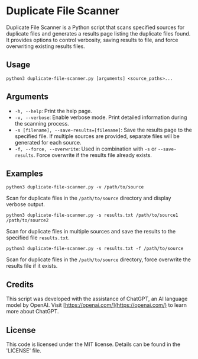 # Duplicate File Scanner

Duplicate File Scanner is a Python script that scans specified sources for duplicate files and generates a results page listing the duplicate files found. It provides options to control verbosity, saving results to file, and force overwriting existing results files.

## Usage

```
python3 duplicate-file-scanner.py [arguments] <source_paths>...
```

## Arguments

- `-h, --help`: Print the help page.
- `-v, --verbose`: Enable verbose mode. Print detailed information during the scanning process.
- `-s [filename], --save-results=[filename]`: Save the results page to the specified file. If multiple sources are provided, separate files will be generated for each source.
- `-f, --force, --overwrite`: Used in combination with `-s` or `--save-results`. Force overwrite if the results file already exists.

## Examples

```
python3 duplicate-file-scanner.py -v /path/to/source
```

Scan for duplicate files in the `/path/to/source` directory and display verbose output.

```
python3 duplicate-file-scanner.py -s results.txt /path/to/source1 /path/to/source2
```

Scan for duplicate files in multiple sources and save the results to the specified file `results.txt`.

```
python3 duplicate-file-scanner.py -s results.txt -f /path/to/source
```

Scan for duplicate files in the `/path/to/source` directory, force overwrite the results file if it exists.

## Credits

This script was developed with the assistance of ChatGPT, an AI language model by OpenAI. Visit [https://openai.com/](https://openai.com/) to learn more about ChatGPT.

## License

This code is licensed under the MIT license. Details can be found in the 'LICENSE' file.
